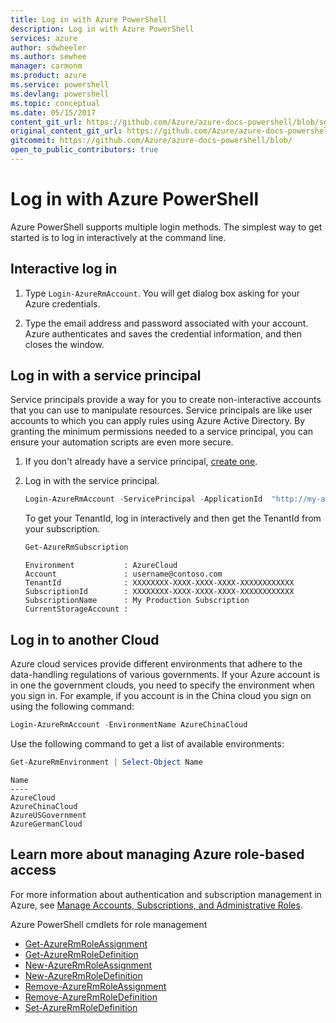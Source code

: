 ```yaml
---
title: Log in with Azure PowerShell
description: Log in with Azure PowerShell
services: azure
author: sdwheeler
ms.author: sewhee
manager: carmonm
ms.product: azure
ms.service: powershell
ms.devlang: powershell
ms.topic: conceptual
ms.date: 05/15/2017
content_git_url: https://github.com/Azure/azure-docs-powershell/blob/sdw-version-test/azureps-cmdlets-docs/ResourceManager/docs-conceptual/2.2.0/authenticate-azureps.md
original_content_git_url: https://github.com/Azure/azure-docs-powershell/blob/sdw-version-test/azureps-cmdlets-docs/ResourceManager/docs-conceptual/2.2.0/authenticate-azureps.md
gitcommit: https://github.com/Azure/azure-docs-powershell/blob/
open_to_public_contributors: true
---
```


# Log in with Azure PowerShell

Azure PowerShell supports multiple login methods. The simplest way to get started is to log in
interactively at the command line.

## Interactive log in

1. Type `Login-AzureRmAccount`. You will get dialog box asking for your Azure credentials.

2. Type the email address and password associated with your account. Azure authenticates and saves
   the credential information, and then closes the window.

## Log in with a service principal

Service principals provide a way for you to create non-interactive accounts that you can use to
manipulate resources. Service principals are like user accounts to which you can apply rules using
Azure Active Directory. By granting the minimum permissions needed to a service principal, you can
ensure your automation scripts are even more secure.

1. If you don't already have a service principal, [create one](create-azure-service-principal-azureps.md).

2. Log in with the service principal.

    ```powershell
    Login-AzureRmAccount -ServicePrincipal -ApplicationId  "http://my-app" -Credential $pscredential -TenantId $tenantid
    ```

    To get your TenantId, log in interactively and then get the TenantId from your subscription.

    ```powershell
    Get-AzureRmSubscription
    ```

    ```
    Environment           : AzureCloud
    Account               : username@contoso.com
    TenantId              : XXXXXXXX-XXXX-XXXX-XXXX-XXXXXXXXXXXX
    SubscriptionId        : XXXXXXXX-XXXX-XXXX-XXXX-XXXXXXXXXXXX
    SubscriptionName      : My Production Subscription
    CurrentStorageAccount :
    ```

## Log in to another Cloud

Azure cloud services provide different environments that adhere to the data-handling regulations of
various governments. If your Azure account is in one the government clouds, you need to specify the
environment when you sign in. For example, if you account is in the China cloud you sign on using
the following command:

```powershell
Login-AzureRmAccount -EnvironmentName AzureChinaCloud
```

Use the following command to get a list of available environments:

```powershell
Get-AzureRmEnvironment | Select-Object Name
```

```
Name
----
AzureCloud
AzureChinaCloud
AzureUSGovernment
AzureGermanCloud
```

## Learn more about managing Azure role-based access

For more information about authentication and subscription management in Azure, see
[Manage Accounts, Subscriptions, and Administrative Roles](/azure/active-directory/role-based-access-control-configure).

Azure PowerShell cmdlets for role management

* [Get-AzureRmRoleAssignment](/powershell/module/AzureRM.Resources/Get-AzureRmRoleAssignment)
* [Get-AzureRmRoleDefinition](/powershell/module/AzureRM.Resources/Get-AzureRmRoleDefinition)
* [New-AzureRmRoleAssignment](/powershell/module/AzureRM.Resources/New-AzureRmRoleAssignment)
* [New-AzureRmRoleDefinition](/powershell/module/AzureRM.Resources/New-AzureRmRoleDefinition)
* [Remove-AzureRmRoleAssignment](/powershell/module/AzureRM.Resources/Remove-AzureRmRoleAssignment)
* [Remove-AzureRmRoleDefinition](/powershell/module/AzureRM.Resources/Remove-AzureRmRoleDefinition)
* [Set-AzureRmRoleDefinition](/powershell/moduel/AzureRM.Resources/Set-AzureRmRoleDefinition)
